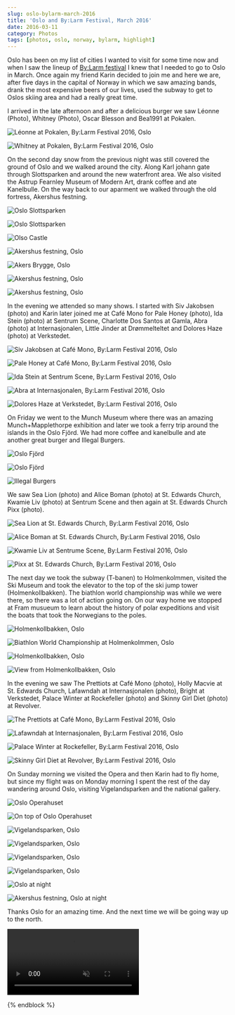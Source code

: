 ```yaml
---
slug: oslo-bylarm-march-2016
title: 'Oslo and By:Larm Festival, March 2016'
date: 2016-03-11
category: Photos
tags: [photos, oslo, norway, bylarm, highlight]
---
```


Oslo has been on my list of cities I wanted to visit for some time now and when I saw the lineup of [By:Larm festival](http://bylarm.no) I knew that I needed to go to Oslo in March. Once again my friend Karin decided to join me and here we are, after five days in the capital of Norway in which we saw amazing bands, drank the most expensive beers of our lives, used the subway to get to Oslos skiing area and had a really great time.

I arrived in the late afternoon and after a delicious burger we saw Léonne (Photo), Whitney (Photo), Oscar Blesson and Bea1991 at Pokalen.

![Léonne at Pokalen, By:Larm Festival 2016, Oslo](./IMG_2916.jpg)

![Whitney at Pokalen, By:Larm Festival 2016, Oslo](./IMG_2923.jpg)

On the second day snow from the previous night was still covered the ground of Oslo and we walked around the city. Along Karl johann gate through Slottsparken and around the new waterfront area. We also visited the Astrup Fearnley Museum of Modern Art, drank coffee and ate Kanelbulle. On the way back to our aparment we walked through the old fortress, Akershus festning.

![Oslo Slottsparken](./IMG_2979.jpg)

![Oslo Slottsparken](./IMG_2980.jpg)

![Olso Castle](./IMG_2981.jpg)

![Akershus festning, Oslo](./IMG_2983.jpg)

![Akers Brygge, Oslo](./IMG_2984.jpg)

![Akershus festning, Oslo](./IMG_3662.jpg)

![Akershus festning, Oslo](./IMG_3665.jpg)

In the evening we attended so many shows. I started with Siv Jakobsen (photo) and Karin later joined me at Café Mono for Pale Honey (photo), Ida Stein (photo) at Sentrum Scene, Charlotte Dos Santos at Gamla, Abra (photo) at Internasjonalen, Little Jinder at Drømmelteltet and Dolores Haze (photo) at Verkstedet.

![Siv Jakobsen at Café Mono, By:Larm Festival 2016, Oslo](./IMG_3666.jpg)

![Pale Honey at Café Mono, By:Larm Festival 2016, Oslo](./IMG_3671.jpg)

![Ida Stein at Sentrum Scene, By:Larm Festival 2016, Oslo](./IMG_3673.jpg)

![Abra at Internasjonalen, By:Larm Festival 2016, Oslo](./IMG_3676.jpg)

![Dolores Haze at Verkstedet, By:Larm Festival 2016, Oslo](./IMG_3663.jpg)

On Friday we went to the Munch Museum where there was an amazing Munch+Mapplethorpe exhibition and later we took a ferry trip around the islands in the Oslo Fjörd. We had more coffee and kanelbulle and ate another great burger and Illegal Burgers.

![Oslo Fjörd](./IMG_3678.jpg)

![Oslo Fjörd](./IMG_3680.jpg)

![Illegal Burgers](./IMG_4035.jpg)

We saw Sea Lion (photo) and Alice Boman (photo) at St. Edwards Church, Kwamie Liv (photo) at Sentrum Scene and then again at St. Edwards Church Pixx (photo).

![Sea Lion at St. Edwards Church, By:Larm Festival 2016, Oslo](./IMG_4036.jpg)

![Alice Boman at St. Edwards Church, By:Larm Festival 2016, Oslo](./IMG_4037.jpg)

![Kwamie Liv at Sentrume Scene, By:Larm Festival 2016, Oslo](./IMG_4038.jpg)

![Pixx at St. Edwards Church, By:Larm Festival 2016, Oslo](./IMG_4039.jpg)

The next day we took the subway (T-banen) to Holmenkolmmen, visited the Ski Museum and took the elevator to the top of the ski jump tower (Holmenkollbakken). The biathlon world championship was while we were there, so there was a lot of action going on. On our way home we stopped at Fram musueum to learn about the history of polar expeditions and visit the boats that took the Norwegians to the poles.

![Holmenkollbakken, Oslo](./IMG_4254.jpg)

![Biathlon World Championship at Holmenkolmmen, Oslo](./IMG_4255.jpg)

![Holmenkollbakken, Oslo](./IMG_4256.jpg)

![View from Holmenkollbakken, Oslo](./IMG_4259.jpg)

In the evening we saw The Prettiots at Café Mono (photo), Holly Macvie at St. Edwards Church, Lafawndah at Internasjonalen (photo), Bright at Verkstedet, Palace Winter at Rockefeller (photo) and Skinny Girl Diet (photo) at Revolver.

![The Prettiots at Café Mono, By:Larm Festival 2016, Oslo](./IMG_4261.jpg)

![Lafawndah at Internasjonalen, By:Larm Festival 2016, Oslo](./IMG_4268.jpg)

![Palace Winter at Rockefeller, By:Larm Festival 2016, Oslo](./IMG_4408.jpg)

![Skinny Girl Diet at Revolver, By:Larm Festival 2016, Oslo](./IMG_4409.jpg)

On Sunday morning we visited the Opera and then Karin had to fly home, but since my flight was on Monday morning I spent the rest of the day wandering around Oslo, visiting Vigelandsparken and the national gallery.

![Oslo Operahuset](./IMG_4410.jpg)

![On top of Oslo Operahuset](./IMG_4411.jpg)

![Vigelandsparken, Oslo](./IMG_4413.jpg)

![Vigelandsparken, Oslo](./IMG_4414.jpg)

![Vigelandsparken, Oslo](./IMG_4415.jpg)

![Vigelandsparken, Oslo](./IMG_4416.jpg)

![Oslo at night](./IMG_4448.jpg)

![Akershus festning, Oslo at night](./IMG_4450.jpg)

Thanks Oslo for an amazing time. And the next time we will be going way up to the north.

<video src="/video/oslo-bylarm-march-2016/IMG_4475.m4v" autoplay loop muted>
</video>

{% endblock %}

